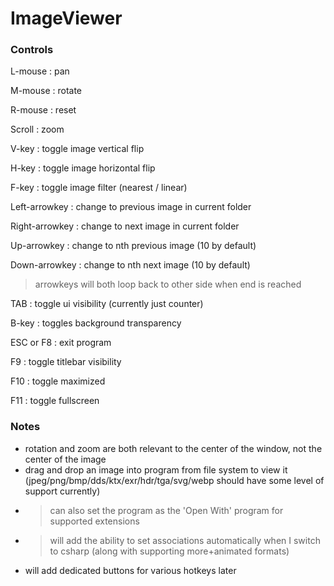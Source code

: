 # ImageViewer
 
### Controls
L-mouse : pan

M-mouse : rotate

R-mouse : reset

Scroll : zoom

V-key : toggle image vertical flip

H-key : toggle image horizontal flip

F-key : toggle image filter (nearest / linear)

Left-arrowkey : change to previous image in current folder

Right-arrowkey : change to next image in current folder

Up-arrowkey : change to nth previous image (10 by default)

Down-arrowkey : change to nth next image (10 by default)

> arrowkeys will both loop back to other side when end is reached

TAB : toggle ui visibility (currently just counter)

B-key : toggles background transparency

ESC or F8 : exit program

F9 : toggle titlebar visibility

F10 : toggle maximized

F11 : toggle fullscreen

### Notes
- rotation and zoom are both relevant to the center of the window, not the center of the image
- drag and drop an image into program from file system to view it (jpeg/png/bmp/dds/ktx/exr/hdr/tga/svg/webp should have some level of support currently)
- > can also set the program as the 'Open With' program for supported extensions
- > will add the ability to set associations automatically when I switch to csharp (along with supporting more+animated formats)
- will add dedicated buttons for various hotkeys later
